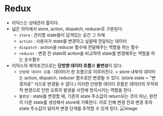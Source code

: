 # Redux

- 리덕스는 상태관리 툴이다.
- 넓은 의미에서 store, action, dispatch, reducer로 구분된다.
  - `store` : 관리할 state들이 담겨있는 공간 그 자체
  - `action` : 사용자가 state를 변경하고 싶을때 전달되는 데이터
  - `dispatch` : action을 reducer 함수에 전달해주는 역할을 하는 함수
  - `reducer` : 변경 전 state와 action을 비교하여 state를 변경해주는 역할을 하는 순수함수
- 리덕스의 제약조건으로는 **단방향 데이터 흐름**과 **불변성**이 있다.
  - `단방향 데이터 흐름` : 데이터가 한 흐름으로 이루어진다. = store 내부의 데이터는 action, dispatch, reducer 함수로만 변경될 수 있다. (store.state = "변경자료" 식으로 변경될 수 없다.) 이러한 단방향 데이터 흐름은 데이터의 무작위적 변경으로 인한 오류의 발생을 사전에 방지시키는 역할을 한다.
  - `불변성` : state를 변경할 때, 기존의 state 주소값이 return되는 것이 아닌, 완전히 다른 state를 생성해서 store에 기록한다. 이로 인해 변경 전과 변경 후의 state 주소값이 달라져 변경 단계를 추적할 수 있게 된다.
![image](https://github.com/2duckchun/2duckchun/assets/92588154/48042881-bf4b-4a88-a6d3-8e5e7923f467)
